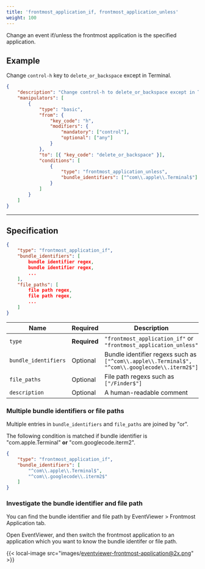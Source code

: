 ```yaml
---
title: 'frontmost_application_if, frontmost_application_unless'
weight: 100
---
```


Change an event if/unless the frontmost application is the specified application.

## Example

Change `control-h` key to `delete_or_backspace` except in Terminal.

```json
{
    "description": "Change control-h to delete_or_backspace except in Terminal",
    "manipulators": [
        {
            "type": "basic",
            "from": {
                "key_code": "h",
                "modifiers": {
                    "mandatory": ["control"],
                    "optional": ["any"]
                }
            },
            "to": [{ "key_code": "delete_or_backspace" }],
            "conditions": [
                {
                    "type": "frontmost_application_unless",
                    "bundle_identifiers": ["^com\\.apple\\.Terminal$"]
                }
            ]
        }
    ]
}
```

---

## Specification

```json
{
    "type": "frontmost_application_if",
    "bundle_identifiers": [
        bundle identifier regex,
        bundle identifier regex,
        ...
    ],
    "file_paths": [
        file path regex,
        file path regex,
        ...
    ]
}
```

| Name                 | Required     | Description                                                                                    |
| -------------------- | ------------ | ---------------------------------------------------------------------------------------------- |
| `type`               | **Required** | `"frontmost_application_if"` or `"frontmost_application_unless"`                               |
| `bundle_identifiers` | Optional     | Bundle identifier regexs such as `["^com\\.apple\\.Terminal$", "^com\\.googlecode\\.iterm2$"]` |
| `file_paths`         | Optional     | File path regexs such as `["/Finder$"]`                                                        |
| `description`        | Optional     | A human-readable comment                                                                       |

### Multiple bundle identifiers or file paths

Multiple entries in `bundle_identifiers` and `file_paths` are joined by "or".

The following condition is matched if bundle identifier is "com.apple.Terminal" **or** "com.googlecode.iterm2".

```json
{
    "type": "frontmost_application_if",
    "bundle_identifiers": [
        "^com\\.apple\\.Terminal$",
        "^com\\.googlecode\\.iterm2$"
    ]
}
```

### Investigate the bundle identifier and file path

You can find the bundle identifier and file path by EventViewer > Frontmost Application tab.

Open EventViewer, and then switch the frontmost application to an application which you want to know the bundle identifer or file path.

{{< local-image src="images/eventviewer-frontmost-application@2x.png" >}}
